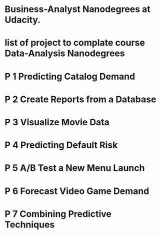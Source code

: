 # Business-Analyst Nanodegrees at Udacity.

# list of project to complate course Data-Analysis Nanodegrees
# P 1 Predicting Catalog Demand
# P 2 Create Reports from a Database
# P 3 Visualize Movie Data
# P 4 Predicting Default Risk
# P 5 A/B Test a New Menu Launch
# P 6 Forecast Video Game Demand
# P 7 Combining Predictive Techniques
